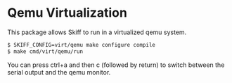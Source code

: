 # Qemu Virtualization

This package allows Skiff to run in a virtualized qemu system.

```sh
$ SKIFF_CONFIG=virt/qemu make configure compile
$ make cmd/virt/qemu/run
```

You can press ctrl+a and then c (followed by return) to switch between the
serial output and the qemu monitor.
